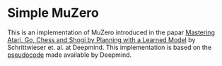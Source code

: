 # Simple MuZero

This is an implementation of MuZero introduced in the papar [Mastering Atari, Go, Chess and Shogi by Planning with a Learned Model](https://arxiv.org/abs/1911.08265) by Schrittwieser et. al. at Deepmind. This implementation is based on the [pseudocode](https://arxiv.org/src/1911.08265v1/anc/pseudocode.py) made available by Deepmind. 

